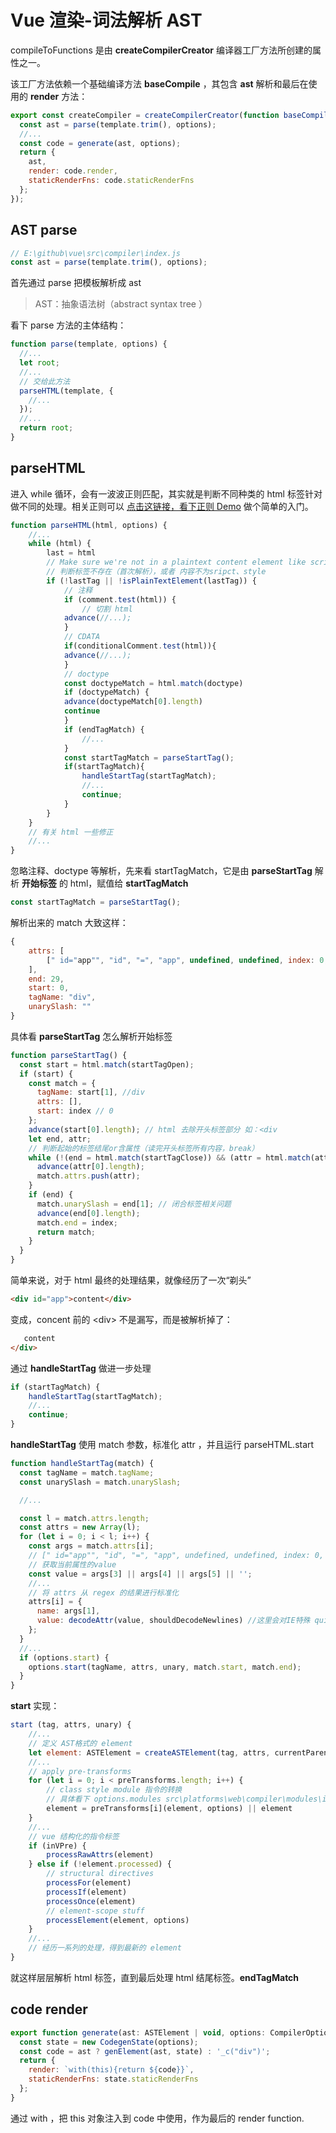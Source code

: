 # Vue 渲染-词法解析 AST

compileToFunctions 是由 **createCompilerCreator** 编译器工厂方法所创建的属性之一。

该工厂方法依赖一个基础编译方法 **baseCompile** ，其包含 **ast** 解析和最后在使用的 **render** 方法：

```js
export const createCompiler = createCompilerCreator(function baseCompile(template: string, options: CompilerOptions): CompiledResult {
  const ast = parse(template.trim(), options);
  //...
  const code = generate(ast, options);
  return {
    ast,
    render: code.render,
    staticRenderFns: code.staticRenderFns
  };
});
```

## AST parse

```js
// E:\github\vue\src\compiler\index.js
const ast = parse(template.trim(), options);
```

首先通过 parse 把模板解析成 ast

> AST：抽象语法树（abstract syntax tree ）

看下 parse 方法的主体结构：

```js
function parse(template, options) {
  //...
  let root;
  //...
  // 交给此方法
  parseHTML(template, {
    //...
  });
  //...
  return root;
}
```

## parseHTML

进入 while 循环，会有一波波正则匹配，其实就是判断不同种类的 html 标签针对做不同的处理。相关正则可以 [点击这链接，看下正则 Demo](https://github.com/eminoda/myBlog/issues/10) 做个简单的入门。

```js
function parseHTML(html, options) {
    //...
    while (html) {
        last = html
        // Make sure we're not in a plaintext content element like script/style
        // 判断标签不存在（首次解析），或者 内容不为sripct、style
        if (!lastTag || !isPlainTextElement(lastTag)) {
            // 注释
            if (comment.test(html)) {
                // 切割 html
            advance(//...);
            }
            // CDATA
            if(conditionalComment.test(html)){
            advance(//...);
            }
            // doctype
            const doctypeMatch = html.match(doctype)
            if (doctypeMatch) {
            advance(doctypeMatch[0].length)
            continue
            }
            if (endTagMatch) {
                //...
            }
            const startTagMatch = parseStartTag();
            if(startTagMatch){
                handleStartTag(startTagMatch);
                //...
                continue;
            }
        }
    }
    // 有关 html 一些修正
    //...
}
```

忽略注释、doctype 等解析，先来看 startTagMatch，它是由 **parseStartTag** 解析 **开始标签** 的 html，赋值给 **startTagMatch**

```js
const startTagMatch = parseStartTag();
```

解析出来的 match 大致这样：

```js
{
    attrs: [
        [" id="app"", "id", "=", "app", undefined, undefined, index: 0, input: "html"]
    ],
    end: 29,
    start: 0,
    tagName: "div",
    unarySlash: ""
}
```

具体看 **parseStartTag** 怎么解析开始标签

```js
function parseStartTag() {
  const start = html.match(startTagOpen);
  if (start) {
    const match = {
      tagName: start[1], //div
      attrs: [],
      start: index // 0
    };
    advance(start[0].length); // html 去除开头标签部分 如：<div
    let end, attr;
    // 判断起始的标签结尾or含属性（读完开头标签所有内容，break）
    while (!(end = html.match(startTagClose)) && (attr = html.match(attribute))) {
      advance(attr[0].length);
      match.attrs.push(attr);
    }
    if (end) {
      match.unarySlash = end[1]; // 闭合标签相关问题
      advance(end[0].length);
      match.end = index;
      return match;
    }
  }
}
```

简单来说，对于 html 最终的处理结果，就像经历了一次“剃头”

```html
<div id="app">content</div>
```

变成，concent 前的 \<div\> 不是漏写，而是被解析掉了：

```html
   content
</div>
```

通过 **handleStartTag** 做进一步处理

```js
if (startTagMatch) {
    handleStartTag(startTagMatch);
    //...
    continue;
}
```

**handleStartTag** 使用 match 参数，标准化 attr ，并且运行 parseHTML.start

```js
function handleStartTag(match) {
  const tagName = match.tagName;
  const unarySlash = match.unarySlash;

  //...

  const l = match.attrs.length;
  const attrs = new Array(l);
  for (let i = 0; i < l; i++) {
    const args = match.attrs[i];
    // [" id="app"", "id", "=", "app", undefined, undefined, index: 0, input: "html"]
    // 获取当前属性的value
    const value = args[3] || args[4] || args[5] || '';
    //...
    // 将 attrs 从 regex 的结果进行标准化
    attrs[i] = {
      name: args[1],
      value: decodeAttr(value, shouldDecodeNewlines) //这里会对IE特殊 quirks
    };
  }
  //...
  if (options.start) {
    options.start(tagName, attrs, unary, match.start, match.end);
  }
}
```

**start** 实现：

```js
start (tag, attrs, unary) {
    //...
    // 定义 AST格式的 element
    let element: ASTElement = createASTElement(tag, attrs, currentParent)
    //...
    // apply pre-transforms
    for (let i = 0; i < preTransforms.length; i++) {
        // class style module 指令的转换
        // 具体看下 options.modules src\platforms\web\compiler\modules\index.js
        element = preTransforms[i](element, options) || element
    }
    //...
    // vue 结构化的指令标签
    if (inVPre) {
        processRawAttrs(element)
    } else if (!element.processed) {
        // structural directives
        processFor(element)
        processIf(element)
        processOnce(element)
        // element-scope stuff
        processElement(element, options)
    }
    //...
    // 经历一系列的处理，得到最新的 element
}
```

就这样层层解析 html 标签，直到最后处理 html 结尾标签。**endTagMatch**

## code render

```js
export function generate(ast: ASTElement | void, options: CompilerOptions): CodegenResult {
  const state = new CodegenState(options);
  const code = ast ? genElement(ast, state) : '_c("div")';
  return {
    render: `with(this){return ${code}}`,
    staticRenderFns: state.staticRenderFns
  };
}
```

通过 with ，把 this 对象注入到 code 中使用，作为最后的 render function.
